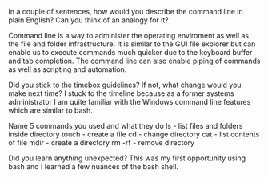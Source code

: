 In a couple of sentences, how would you describe the command line in plain English? Can you think of an analogy for it?

Command line is a way to administer the operating enviroment as well as the file and folder infrastructure. It is similar to the GUI file explorer but can enable us to execute commands much quicker due to the keyboard buffer and tab completion. The command line can also enable piping of commands as well as scripting and automation.

Did you stick to the timebox guidelines? If not, what change would you make next time?
I stuck to the timeline because as a former systems administrator I am quite familiar with the Windows command line features which are similar to bash.

Name 5 commands you used and what they do
ls - list files and folders inside directory
touch - create a file
cd - change directory
cat - list contents of file
mdir - create a directory
rm -rf - remove directory

Did you learn anything unexpected?
This was my first opportunity using bash and I learned a few nuances of the bash shell.
